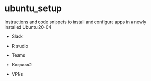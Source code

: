 # ubuntu_setup
Instructions and code snippets to install and configure apps in a newly installed Ubuntu 20-04


- Slack
- R studio
- Teams
- Keepass2


- VPNs
